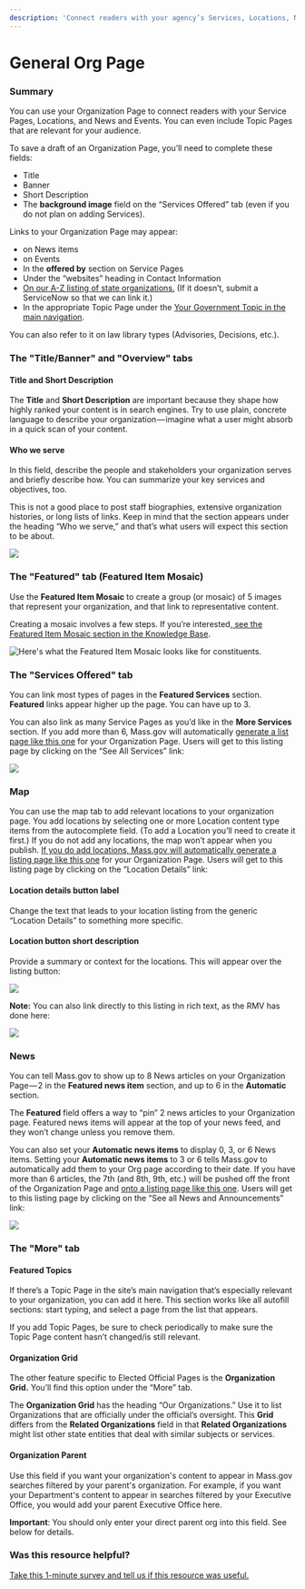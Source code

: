 ```yaml
---
description: 'Connect readers with your agency’s Services, Locations, News, and Events.'
---
```


# General Org Page

### Summary

You can use your Organization Page to connect readers with your Service Pages, Locations, and News and Events. You can even include Topic Pages that are relevant for your audience.

To save a draft of an Organization Page, you’ll need to complete these fields:

* Title
* Banner
* Short Description
* The **background image** field on the “Services Offered” tab \(even if you do not plan on adding Services\).

Links to your Organization Page may appear:

* on News items
* on Events
* In the **offered by** section on Service Pages
* Under the “websites” heading in Contact Information
* [On our A-Z listing of state organizations.](https://www.mass.gov/state-a-to-z) \(If it doesn’t, submit a ServiceNow so that we can link it.\)
* In the appropriate Topic Page under the [Your Government Topic in the main navigation](https://www.mass.gov/topics/your-government).

You can also refer to it on law library types \(Advisories, Decisions, etc.\).

### The "Title/Banner" and "Overview" tabs

#### Title and Short Description

The **Title** and **Short Description** are important because they shape how highly ranked your content is in search engines. Try to use plain, concrete language to describe your organization — imagine what a user might absorb in a quick scan of your content.

#### Who we serve

In this field, describe the people and stakeholders your organization serves and briefly describe how. You can summarize your key services and objectives, too.

This is not a good place to post staff biographies, extensive organization histories, or long lists of links. Keep in mind that the section appears under the heading “Who we serve,” and that’s what users will expect this section to be about.

![](https://cdn-images-1.medium.com/max/1000/1*dAAwKyZEmixdRaXw4WcgqQ.jpeg)

### The "Featured" tab \(Featured Item Mosaic\)

Use the **Featured Item Mosaic** to create a group \(or mosaic\) of 5 images that represent your organization, and that link to representative content.

Creating a mosaic involves a few steps. If you’re interested,[ see the Featured Item Mosaic section in the Knowledge Base](featured-item-mosaic.md).

![Here&apos;s what the Featured Item Mosaic looks like for constituents. ](https://cdn-images-1.medium.com/max/800/1*3oQSr6xrqlOM985NxgPirQ.png)

### The "Services Offered" tab

You can link most types of pages in the **Featured Services** section. **Featured** links appear higher up the page. You can have up to 3.

You can also link as many Service Pages as you’d like in the **More Services** section. If you add more than 6, Mass.gov will automatically [generate a list page like this one](https://www.mass.gov/orgs/department-of-fish-and-game/services) for your Organization Page. Users will get to this listing page by clicking on the “See All Services” link:

![](https://cdn-images-1.medium.com/max/1000/1*T69gIG7lxfEfgjfhV3UoDw.jpeg)

### Map 

You can use the map tab to add relevant locations to your organization page. You add locations by selecting one or more Location content type items from the autocomplete field. \(To add a Location you’ll need to create it first.\) If you do not add any locations, the map won’t appear when you publish. [If you do add locations, Mass.gov will automatically generate a listing page like this one](https://www.mass.gov/orgs/massachusetts-registry-of-motor-vehicles/locations) for your Organization Page. Users will get to this listing page by clicking on the “Location Details” link:

####  Location details button label

Change the text that leads to your location listing from the generic “Location Details” to something more specific. 

#### Location button short description

Provide a summary or context for the locations. This will appear over the listing button:

![](https://lh4.googleusercontent.com/4m2QA01NkZCHftqXPxuT-iyD-zTEbnInfhDQ7bV3esG-yXxycaFH-nQ0pvlbAtz3fSu76meGEATqCX1kyNeUF2e1L2sBCcbbrw_lv8NCGuhHMqC56YTqhxDopd1e0RXHImgedArp)

**Note:** You can also link directly to this listing in rich text, as the RMV has done here:

![](https://cdn-images-1.medium.com/max/800/1*PFsQBsYXYlhkd5Em_qiqvQ.jpeg)

### News

You can tell Mass.gov to show up to 8 News articles on your Organization Page — 2 in the **Featured news item** section, and up to 6 in the **Automatic** section.

The **Featured** field offers a way to “pin” 2 news articles to your Organization page. Featured news items will appear at the top of your news feed, and they won’t change unless you remove them.

You can also set your **Automatic news items** to display 0, 3, or 6 News items. Setting your **Automatic news items** to 3 or 6 tells Mass.gov to automatically add them to your Org page according to their date. If you have more than 6 articles, the 7th \(and 8th, 9th, etc.\) will be pushed off the front of the Organization Page and [onto a listing page like this one](https://www.mass.gov/orgs/office-of-the-governor/news). Users will get to this listing page by clicking on the “See all News and Announcements” link:

![](https://cdn-images-1.medium.com/max/1000/1*0z59WXmdWQ0x-sLMVkmpmg.jpeg)

### The "More" tab

#### Featured Topics

If there’s a Topic Page in the site’s main navigation that’s especially relevant to your organization, you can add it here. This section works like all autofill sections: start typing, and select a page from the list that appears.

If you add Topic Pages, be sure to check periodically to make sure the Topic Page content hasn’t changed/is still relevant.

#### Organization Grid

The other feature specific to Elected Official Pages is the **Organization Grid.** You’ll find this option under the “More” tab.

The **Organization Grid** has the heading “Our Organizations.” Use it to list Organizations that are officially under the official’s oversight. This **Grid** differs from the **Related Organizations** field in that **Related Organizations** might list other state entities that deal with similar subjects or services.

#### Organization Parent

Use this field if you want your organization's content to appear in Mass.gov searches filtered by your parent's organization. For example, if you want your Department's content to appear in searches filtered by your Executive Office, you would add your parent Executive Office here.

**Important**: You should only enter your direct parent org into this field. See below for details.

### Was this resource helpful?

[Take this 1-minute survey and tell us if this resource was useful.](https://massgov.formstack.com/forms/resource_library_feedback?Article=Org_Pages)

